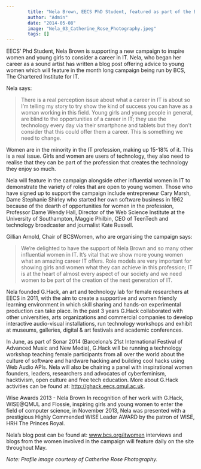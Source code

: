 ```yaml
---
        title: "Nela Brown, EECS PhD Student, featured as part of the BCS Women in IT Campaign"
        author: "Admin"
        date: "2014-05-08"
        image: "Nela_03_Catherine_Rose_Photography.jpeg"
        tags: []
---
```




EECS’ Phd Student, Nela Brown is supporting a new campaign to inspire women and young girls to consider a career in IT. Nela, who began her career as a sound artist has written a blog post offering advice to young women which will feature in the month long campaign being run by BCS, The Chartered Institute for IT.


Nela says:

> There is a real perception issue about what a career in IT is about so I’m telling my story to try show the kind of success you can have as a woman working in this field. Young girls and young people in general, are blind to the opportunities of a career in IT; they use the technology every day via their smartphone and tablets but they don’t consider that this could offer them a career.  This is something we need to change.

Women are in the minority in the IT profession, making up 15-18% of it. This is a real issue. Girls and women are users of technology, they also need to realise that they can be part of the profession that creates the technology they enjoy so much.

Nela will feature in the campaign alongside other influential women in IT to demonstrate the variety of roles that are open to young women.  Those who have signed up to support the campaign include entrepreneur Cary Marsh, Dame Stephanie Shirley who started her own software business in 1962 because of the dearth of opportunities for women in the profession, Professor Dame Wendy Hall, Director of the Web Science Institute at the University of Southampton, Maggie Philbin, CEO of TeenTech and technology broadcaster and journalist Kate Russell.


Gillian Arnold, Chair of BCSWomen, who are organising the campaign says:

> We’re delighted to have the support of Nela Brown and so many other influential women in IT. It’s vital that we show more young women what an amazing career IT offers. Role models are very important for showing girls and women what they can achieve in this profession; IT is at the heart of almost every aspect of our society and we need women to be part of the creation of the next generation of IT.

Nela founded G.Hack, an art and technology lab for female researchers at EECS in 2011, with the aim to create a supportive and women friendly learning environment in which skill sharing and hands-on experimental production can take place. In the past 3 years G.Hack collaborated with other universities, arts organizations and commercial companies to develop interactive audio-visual installations, run technology workshops and exhibit at museums, galleries, digital & art festivals and academic conferences.

In June, as part of Sonar 2014 (Barcelona’s 21st International Festival of Advanced Music and New Media), G.Hack will be running a technology workshop teaching female participants from all over the world about the culture of software and hardware hacking and building cool hacks using Web Audio APIs. Nela will also be chairing a panel with inspirational women founders, leaders, researchers and advocates of cyberfeminism, hacktivism, open culture and free tech education. More about G.Hack activities can be found at: http://ghack.eecs.qmul.ac.uk.



Wise Awards 2013 - Nela Brown In recognition of her work with G.Hack, WISE@QMUL and Flossie, inspiring girls and young women to enter the field of computer science, in November 2013, Nela was presented with a prestigious Highly Commended WISE Leader AWARD by the patron of WISE, HRH The Princes Royal.

Nela’s blog post can be found at: www.bcs.org/itwomen interviews and blogs from the women involved in the campaign will feature daily on the site throughout May.

*Note: Profile image courtesy of Catherine Rose Photography.*
